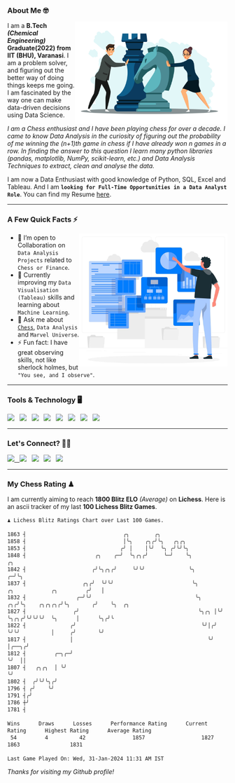### About Me 🤓
<img align="right" alt="Coding" width="350" src="https://github.com/Laxman-Lakhan/Laxman-Lakhan/blob/master/Assets/Chess_Vector.jpg">   

I am a **B.Tech** _**(Chemical Engineering)**_ **Graduate(2022) from IIT (BHU), Varanasi**. I am a problem solver, and figuring out the better way of doing things keeps me going. I am fascinated by the way one can make data-driven decisions using Data Science. 

_I am a Chess enthusiast and I have been playing chess for over a decade. I came to know Data Analysis in the curiosity of figuring out the probability of me winning the (n+1)th game in chess if I have already won n games in a row. In finding the answer to this question I learn many python libraries (pandas, matplotlib, NumPy, scikit-learn, etc.) and Data Analysis Techniques to extract, clean and analyse the data._

I am now a Data Enthusiast with good knowledge of Python, SQL, Excel and Tableau. And I am **`looking for Full-Time Opportunities in a Data Analyst Role`**. You can find my Resume
 [here](https://drive.google.com/file/d/1UIOoogRLj5eGQFQBkuvMmTISZVdl2Ok7/view?usp=sharing).


---

### A Few Quick Facts ⚡️
<img align="right" alt="Coding" width="340" src="https://github.com/Laxman-Lakhan/Laxman-Lakhan/blob/master/Assets/Data_Vector.jpg">   

- 🤝 I’m open to Collaboration on `Data Analysis Projects` related to `Chess or Finance`.
- 📖 Currently improving my `Data Visualisation (Tableau)` skills and learning about `Machine Learning`.
- 💬 Ask me about [`Chess`](https://lichess.org/@/YourKingIsInDanger), `Data Analysis` and `Marvel Universe`.
- ⚡️ Fun fact: I have great observing skills, not like sherlock holmes, but `"You see, and I observe"`.

---
### Tools & Technology 🖥

<img src="https://img.shields.io/badge/Python-white?logo=Python&logoColor=ColorName&style=ShieldStyle" /> &nbsp;
<img src="https://img.shields.io/badge/MySQL-white?logo=MySQL&logoColor=ColorName&style=ShieldStyle" /> &nbsp;
<img src="https://img.shields.io/badge/Tableau-white?logo=Tableau&logoColor=ColorName&style=ShieldStyle" /> &nbsp;
<img src="https://img.shields.io/badge/Excel-white?logo=Microsoft+Excel&logoColor=196F3D&style=ShieldStyle" /> &nbsp;
<img src="https://img.shields.io/badge/Jupyter-white?logo=Jupyter&logoColor=ColorName&style=ShieldStyle" /> &nbsp;
<img src="https://img.shields.io/badge/pandas-white?logo=Pandas&logoColor=000080&style=ShieldStyle" /> &nbsp;
<img src="https://img.shields.io/badge/numpy-white?logo=Numpy&logoColor=85C1E9&style=ShieldStyle" /> &nbsp;
<img src="https://img.shields.io/badge/scikit learn-white?logo=Scikit+Learn&logoColor=ColorName&style=ShieldStyle" /> &nbsp;



---

### Let's Connect? 🫳🏻

<a href="mailto:laxmansingh.lakhan@gmail.com"> <img src="https://img.icons8.com/fluent/48/000000/gmail.png" width="3.5%"/> &nbsp;
[<img src="https://img.icons8.com/color/48/000000/linkedin.png" width="3.5%"/>](https://www.linkedin.com/in/laxman-lakhan/)  &nbsp;
[<img src="https://img.icons8.com/fluent/48/000000/facebook-new.png" width="3.5%"/>](https://www.facebook.com/s.laxmanlakhan/)  &nbsp;
[<img src="https://img.icons8.com/fluent/48/000000/instagram-new.png" width="3.5%"/>](https://www.instagram.com/laxman.lakhan/)  &nbsp;
[<img src="https://img.icons8.com/color/48/000000/twitter.png" width="3.5%"/>](https://twitter.com/laxman__lakhan)  &nbsp;

 ---
  
### My Chess Rating ♟
  
I am currently aiming to reach **1800 Blitz ELO** *(Average)* on **Lichess**. Here is an ascii tracker of my last **100 Lichess Blitz Games**.

  ```
  ♟︎ 𝙻𝚒𝚌𝚑𝚎𝚜𝚜 𝙱𝚕𝚒𝚝𝚣 𝚁𝚊𝚝𝚒𝚗𝚐𝚜 𝙲𝚑𝚊𝚛𝚝 𝚘𝚟𝚎𝚛 𝙻𝚊𝚜𝚝 𝟷00 𝙶𝚊𝚖𝚎𝚜.
  
1863 ┤                               ╭╮        ╭╮
1858 ┤                               │╰╮    ╭╮╭╯╰╮   ╭╮╭╮
1853 ┤                              ╭╯ │    │╰╯  ╰╮ ╭╯╰╯╰╮
1848 ┤                      ╭╮    ╭─╯  ╰╮╭╮╭╯     ╰─╯    ╰╮                                      ╭╮
1842 ┤                     ╭╯╰╮╭╮╭╯     ╰╯╰╯              ╰╮                                   ╭─╯╰╮
1837 ┤                  ╭╮╭╯  ╰╯╰╯                         ╰╮        ╭╮            ╭╮         ╭╯   │
1832 ┤                ╭─╯╰╯                                 ╰╮    ╭╮╭╯╰╮    ╭╮╭╮╭╮╭╯╰╮       ╭╯    ╰╮  ╭╮
1827 ┤               ╭╯                                      ╰╮╭╮ │╰╯  ╰╮╭╮╭╯╰╯╰╯╰╯  ╰╮      │      ╰╮╭╯╰
1822 ┤              ╭╯                                        ╰╯│╭╯     ╰╯╰╯          │     ╭╯       ╰╯
1817 ┤              │                                           ╰╯                    │╭──╮╭╯
1812 ┤         ╭─╮╭─╯                                                                 ╰╯  ││
1807 ┤   ╭╮╭╮  │ ╰╯                                                                       ╰╯
1802 ┤  ╭╯╰╯╰╮╭╯
1796 ┤ ╭╯    ╰╯
1791 ┤╭╯
1786 ┼╯
1781 ┤ 

Wins      Draws      Losses      Performance Rating      Current Rating      Highest Rating      Average Rating
   54         4          42               1857                  1827                1863                1831     

Last Game Played On: Wed, 31-Jan-2024 11:31 AM IST
  ```
  
  
*Thanks for visiting my Github profile!*
